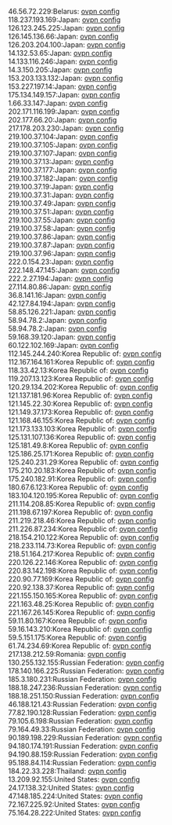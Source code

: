 46.56.72.229:Belarus: [ovpn config](vpn/46_56_72_229.ovpn)  
118.237.193.169:Japan: [ovpn config](vpn/118_237_193_169.ovpn)  
126.123.245.225:Japan: [ovpn config](vpn/126_123_245_225.ovpn)  
126.145.136.66:Japan: [ovpn config](vpn/126_145_136_66.ovpn)  
126.203.204.100:Japan: [ovpn config](vpn/126_203_204_100.ovpn)  
14.132.53.65:Japan: [ovpn config](vpn/14_132_53_65.ovpn)  
14.133.116.246:Japan: [ovpn config](vpn/14_133_116_246.ovpn)  
14.3.150.205:Japan: [ovpn config](vpn/14_3_150_205.ovpn)  
153.203.133.132:Japan: [ovpn config](vpn/153_203_133_132.ovpn)  
153.227.197.14:Japan: [ovpn config](vpn/153_227_197_14.ovpn)  
175.134.149.157:Japan: [ovpn config](vpn/175_134_149_157.ovpn)  
1.66.33.147:Japan: [ovpn config](vpn/1_66_33_147.ovpn)  
202.171.116.199:Japan: [ovpn config](vpn/202_171_116_199.ovpn)  
202.177.66.20:Japan: [ovpn config](vpn/202_177_66_20.ovpn)  
217.178.203.230:Japan: [ovpn config](vpn/217_178_203_230.ovpn)  
219.100.37.104:Japan: [ovpn config](vpn/219_100_37_104.ovpn)  
219.100.37.105:Japan: [ovpn config](vpn/219_100_37_105.ovpn)  
219.100.37.107:Japan: [ovpn config](vpn/219_100_37_107.ovpn)  
219.100.37.13:Japan: [ovpn config](vpn/219_100_37_13.ovpn)  
219.100.37.177:Japan: [ovpn config](vpn/219_100_37_177.ovpn)  
219.100.37.182:Japan: [ovpn config](vpn/219_100_37_182.ovpn)  
219.100.37.19:Japan: [ovpn config](vpn/219_100_37_19.ovpn)  
219.100.37.31:Japan: [ovpn config](vpn/219_100_37_31.ovpn)  
219.100.37.49:Japan: [ovpn config](vpn/219_100_37_49.ovpn)  
219.100.37.51:Japan: [ovpn config](vpn/219_100_37_51.ovpn)  
219.100.37.55:Japan: [ovpn config](vpn/219_100_37_55.ovpn)  
219.100.37.58:Japan: [ovpn config](vpn/219_100_37_58.ovpn)  
219.100.37.86:Japan: [ovpn config](vpn/219_100_37_86.ovpn)  
219.100.37.87:Japan: [ovpn config](vpn/219_100_37_87.ovpn)  
219.100.37.96:Japan: [ovpn config](vpn/219_100_37_96.ovpn)  
222.0.154.23:Japan: [ovpn config](vpn/222_0_154_23.ovpn)  
222.148.47.145:Japan: [ovpn config](vpn/222_148_47_145.ovpn)  
222.2.27.194:Japan: [ovpn config](vpn/222_2_27_194.ovpn)  
27.114.80.86:Japan: [ovpn config](vpn/27_114_80_86.ovpn)  
36.8.141.16:Japan: [ovpn config](vpn/36_8_141_16.ovpn)  
42.127.84.194:Japan: [ovpn config](vpn/42_127_84_194.ovpn)  
58.85.126.221:Japan: [ovpn config](vpn/58_85_126_221.ovpn)  
58.94.78.2:Japan: [ovpn config](vpn/58_94_78_2.ovpn)  
58.94.78.2:Japan: [ovpn config](vpn/58_94_78_2.ovpn)  
59.168.39.120:Japan: [ovpn config](vpn/59_168_39_120.ovpn)  
60.122.102.169:Japan: [ovpn config](vpn/60_122_102_169.ovpn)  
112.145.244.240:Korea Republic of: [ovpn config](vpn/112_145_244_240.ovpn)  
112.167.164.161:Korea Republic of: [ovpn config](vpn/112_167_164_161.ovpn)  
118.33.42.13:Korea Republic of: [ovpn config](vpn/118_33_42_13.ovpn)  
119.207.13.123:Korea Republic of: [ovpn config](vpn/119_207_13_123.ovpn)  
120.29.134.202:Korea Republic of: [ovpn config](vpn/120_29_134_202.ovpn)  
121.137.181.96:Korea Republic of: [ovpn config](vpn/121_137_181_96.ovpn)  
121.145.22.30:Korea Republic of: [ovpn config](vpn/121_145_22_30.ovpn)  
121.149.37.173:Korea Republic of: [ovpn config](vpn/121_149_37_173.ovpn)  
121.168.46.155:Korea Republic of: [ovpn config](vpn/121_168_46_155.ovpn)  
121.173.133.103:Korea Republic of: [ovpn config](vpn/121_173_133_103.ovpn)  
125.131.107.136:Korea Republic of: [ovpn config](vpn/125_131_107_136.ovpn)  
125.181.49.8:Korea Republic of: [ovpn config](vpn/125_181_49_8.ovpn)  
125.186.25.171:Korea Republic of: [ovpn config](vpn/125_186_25_171.ovpn)  
125.240.231.29:Korea Republic of: [ovpn config](vpn/125_240_231_29.ovpn)  
175.210.20.183:Korea Republic of: [ovpn config](vpn/175_210_20_183.ovpn)  
175.240.182.91:Korea Republic of: [ovpn config](vpn/175_240_182_91.ovpn)  
180.67.6.123:Korea Republic of: [ovpn config](vpn/180_67_6_123.ovpn)  
183.104.120.195:Korea Republic of: [ovpn config](vpn/183_104_120_195.ovpn)  
211.114.208.85:Korea Republic of: [ovpn config](vpn/211_114_208_85.ovpn)  
211.198.67.197:Korea Republic of: [ovpn config](vpn/211_198_67_197.ovpn)  
211.219.218.46:Korea Republic of: [ovpn config](vpn/211_219_218_46.ovpn)  
211.226.87.234:Korea Republic of: [ovpn config](vpn/211_226_87_234.ovpn)  
218.154.210.122:Korea Republic of: [ovpn config](vpn/218_154_210_122.ovpn)  
218.233.114.73:Korea Republic of: [ovpn config](vpn/218_233_114_73.ovpn)  
218.51.164.217:Korea Republic of: [ovpn config](vpn/218_51_164_217.ovpn)  
220.126.22.146:Korea Republic of: [ovpn config](vpn/220_126_22_146.ovpn)  
220.83.142.198:Korea Republic of: [ovpn config](vpn/220_83_142_198.ovpn)  
220.90.77.169:Korea Republic of: [ovpn config](vpn/220_90_77_169.ovpn)  
220.92.138.37:Korea Republic of: [ovpn config](vpn/220_92_138_37.ovpn)  
221.155.150.165:Korea Republic of: [ovpn config](vpn/221_155_150_165.ovpn)  
221.163.48.25:Korea Republic of: [ovpn config](vpn/221_163_48_25.ovpn)  
221.167.26.145:Korea Republic of: [ovpn config](vpn/221_167_26_145.ovpn)  
59.11.80.167:Korea Republic of: [ovpn config](vpn/59_11_80_167.ovpn)  
59.16.143.210:Korea Republic of: [ovpn config](vpn/59_16_143_210.ovpn)  
59.5.151.175:Korea Republic of: [ovpn config](vpn/59_5_151_175.ovpn)  
61.74.234.69:Korea Republic of: [ovpn config](vpn/61_74_234_69.ovpn)  
217.138.212.59:Romania: [ovpn config](vpn/217_138_212_59.ovpn)  
130.255.132.155:Russian Federation: [ovpn config](vpn/130_255_132_155.ovpn)  
178.140.166.225:Russian Federation: [ovpn config](vpn/178_140_166_225.ovpn)  
185.3.180.231:Russian Federation: [ovpn config](vpn/185_3_180_231.ovpn)  
188.18.247.236:Russian Federation: [ovpn config](vpn/188_18_247_236.ovpn)  
188.18.251.150:Russian Federation: [ovpn config](vpn/188_18_251_150.ovpn)  
46.188.121.43:Russian Federation: [ovpn config](vpn/46_188_121_43.ovpn)  
77.82.190.128:Russian Federation: [ovpn config](vpn/77_82_190_128.ovpn)  
79.105.6.198:Russian Federation: [ovpn config](vpn/79_105_6_198.ovpn)  
79.164.49.33:Russian Federation: [ovpn config](vpn/79_164_49_33.ovpn)  
90.189.198.229:Russian Federation: [ovpn config](vpn/90_189_198_229.ovpn)  
94.180.174.191:Russian Federation: [ovpn config](vpn/94_180_174_191.ovpn)  
94.190.88.159:Russian Federation: [ovpn config](vpn/94_190_88_159.ovpn)  
95.188.84.114:Russian Federation: [ovpn config](vpn/95_188_84_114.ovpn)  
184.22.33.228:Thailand: [ovpn config](vpn/184_22_33_228.ovpn)  
13.209.92.155:United States: [ovpn config](vpn/13_209_92_155.ovpn)  
24.17.138.32:United States: [ovpn config](vpn/24_17_138_32.ovpn)  
47.148.185.224:United States: [ovpn config](vpn/47_148_185_224.ovpn)  
72.167.225.92:United States: [ovpn config](vpn/72_167_225_92.ovpn)  
75.164.28.222:United States: [ovpn config](vpn/75_164_28_222.ovpn)  
